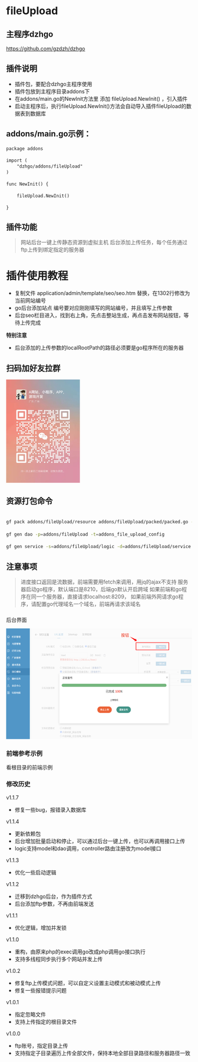 # fileUpload

## 主程序dzhgo
https://github.com/gzdzh/dzhgo

## 插件说明
* 插件包，要配合dzhgo主程序使用
* 插件包放到主程序目录addons下
* 在addons/main.go的NewInit方法里 添加 fileUpload.NewInit() ，引入插件
* 启动主程序后，执行fileUpload.NewInit()方法会自动导入插件fileUpload的数据表到数据库

## addons/main.go示例：
```shell
package addons

import (
	"dzhgo/addons/fileUpload"
)

func NewInit() {
	
	fileUpload.NewInit()

}
```

## 插件功能
> 网站后台一键上传静态资源到虚拟主机
> 后台添加上传任务，每个任务通过ftp上传到绑定指定的服务器


# 插件使用教程
* 复制文件 application/admin/template/seo/seo.htm 替换，在1302行修改为当前网站编号 
* go后台添加站点 编号要对应刚刚填写的网站编号，并且填写上传参数 
* 后台seo栏目进入，找到右上角，先点击整站生成，再点击发布网站按钮，等待上传完成

**特别注意**
- 后台添加的上传参数的localRootPath的路径必须要是go程序所在的服务器

## 扫码加好友拉群
<img src="dzh/weixin.jpg" alt="Description of image" width="200" height="280">

## 资源打包命令

```bash

gf pack addons/fileUpload/resource addons/fileUpload/packed/packed.go -p addons/fileUpload/resource

gf gen dao -p=addons/fileUpload -t=addons_file_upload_config

gf gen service -s=addons/fileUpload/logic -d=addons/fileUpload/service

```


## 注意事项
> 进度接口返回是流数据，前端需要用fetch来调用，用jq的ajax不支持
> 服务器启动go程序，默认端口是8210，后端go默认开启跨域
> 如果前端和go程序在同一个服务器，直接请求localhost:8209，
> 如果前端外网请求go程序，请配置go代理域名一个域名，前端再请求该域名


###
后台界面

<img src="./dzh/eyoucms/admin.png" alt="Description of image" width="600" height="300">


### 前端参考示例
看根目录的前端示例


### 修改历史

v1.1.7
- 修复一些bug，报错录入数据库

v1.1.4
- 更新依赖包
- 后台增加批量启动和停止，可以通过后台一键上传，也可以再调用接口上传
- logic支持model和dao调用，controller路由注册改为model接口

v1.1.3
- 优化一些启动逻辑

v1.1.2
- 迁移到dzhgo后台，作为插件方式
- 后台添加ftp参数，不再由前端发送

v1.1.1
- 优化逻辑，增加并发锁


v1.1.0
- 重构，由原来php的exec调用go改成php调用go接口执行
- 支持多线程同步执行多个网站并发上传


v1.0.2
- 修复ftp上传模式问题，可以自定义设置主动模式和被动模式上传
- 修复一些报错提示问题

v1.0.1
- 指定忽略文件
- 支持上传指定的根目录文件

v1.0.0
- ftp账号，指定目录上传
- 支持指定子目录遍历上传全部文件，保持本地全部目录路径和服务器路径一致

